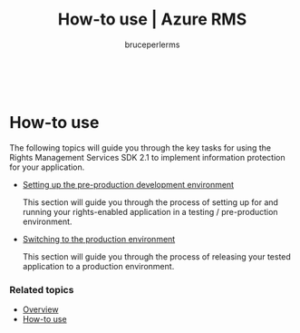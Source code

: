 ﻿---
# required metadata

title: How-to use | Azure RMS
description: The following topics will guide you through the key tasks for using the RMS SDK 2.1 to implement information protection for your application.
keywords:
author: bruceperlerms
manager: mbaldwin
ms.date: 04/28/2016
ms.topic: article
ms.prod: azure
ms.service: rights-management
ms.technology: techgroup-identity
ms.assetid: 03d4fa22-0de4-400f-935d-e347d5890680

# optional metadata

#ROBOTS:
audience: developer
#ms.devlang:
ms.reviewer: shubhamp
ms.suite: ems
#ms.tgt_pltfrm:
#ms.custom:

---

﻿
# How-to use

The following topics will guide you through the key tasks for using the Rights Management Services SDK 2.1 to implement information protection for your application.

- [Setting up the pre-production development environment](how_to_set_up_the_pre-production_development_environment.md)

  This section will guide you through the process of setting up for and running your rights-enabled application in a testing / pre-production environment.</p></td>
- [Switching to the production environment](switching_to_the_production_environment.md)

  This section will guide you through the process of releasing your tested application to a production environment.
 

### Related topics

* [Overview](ad-rms-overview.md)
* [How-to use](how-to-use-msipc.md)
 

 
